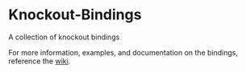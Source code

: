 # Knockout-Bindings
A collection of knockout bindings

For more information, examples, and documentation on the bindings, reference the [wiki](https://github.com/Areson/Knockout-Bindings/wiki).